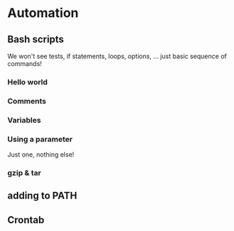 # Automation

## Bash scripts
We won't see tests, if statements, loops, options, ... just basic sequence of commands!

### Hello world

### Comments

### Variables

### Using a parameter
Just one, nothing else!

### gzip & tar

## adding to PATH

## Crontab